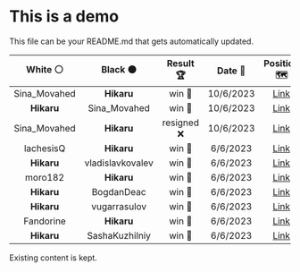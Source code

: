 # This is a demo

This file can be your README.md that gets automatically updated.

<!--START_SECTION:chessStats-->
<!-- Automatically generated with https://github.com/Balastrong/chess-stats-action -->

| White ⚪ | Black ⚫ | Result 🏆 | Date 📅 | Position 🗺️ |
|:---:|:---:|:---:|:---:|:---:|
| Sina_Movahed | **Hikaru** | win 🥇 | 10/6/2023 | <a href="http://www.ee.unb.ca/cgi-bin/tervo/fen.pl?select=8/1p2r1k1/p2Rbq2/8/4QP2/2P2p2/PP5P/6K1 w - -">Link</a> |
| **Hikaru** | Sina_Movahed | win 🥇 | 10/6/2023 | <a href="http://www.ee.unb.ca/cgi-bin/tervo/fen.pl?select=8/6pk/2p1br1q/1p1p1nRP/pP1Pp1Nn/P1P5/4B3/1KB3Q1 b - -">Link</a> |
| Sina_Movahed | **Hikaru** | resigned ❌ | 10/6/2023 | <a href="http://www.ee.unb.ca/cgi-bin/tervo/fen.pl?select=8/8/8/R2n1K2/P5P1/1k6/8/8 b - -">Link</a> |
| lachesisQ | **Hikaru** | win 🥇 | 6/6/2023 | <a href="http://www.ee.unb.ca/cgi-bin/tervo/fen.pl?select=8/1k2r3/1p4p1/7p/6P1/8/P5P1/2Q1q2K w - -">Link</a> |
| **Hikaru** | vladislavkovalev | win 🥇 | 6/6/2023 | <a href="http://www.ee.unb.ca/cgi-bin/tervo/fen.pl?select=8/RPk5/7p/5p2/2Bp4/6PP/pr3PK1/8 w - f6">Link</a> |
| moro182 | **Hikaru** | win 🥇 | 6/6/2023 | <a href="http://www.ee.unb.ca/cgi-bin/tervo/fen.pl?select=2k5/1p2R3/p7/8/PKP3p1/1P3p2/6p1/8 w - -">Link</a> |
| **Hikaru** | BogdanDeac | win 🥇 | 6/6/2023 | <a href="http://www.ee.unb.ca/cgi-bin/tervo/fen.pl?select=R2Q4/1p4p1/7p/npk1p3/1P2P3/P5P1/3Nqr1P/1K6 b - b3">Link</a> |
| **Hikaru** | vugarrasulov | win 🥇 | 6/6/2023 | <a href="http://www.ee.unb.ca/cgi-bin/tervo/fen.pl?select=5Q2/p3P2k/6p1/6np/4P3/2p1P1P1/P2r3P/2K5 b - -">Link</a> |
| Fandorine | **Hikaru** | win 🥇 | 6/6/2023 | <a href="http://www.ee.unb.ca/cgi-bin/tervo/fen.pl?select=1k6/3r1p2/p4q2/1pn1bN1P/4B1p1/P7/1Pp5/1K1R4 w - -">Link</a> |
| **Hikaru** | SashaKuzhilniy | win 🥇 | 6/6/2023 | <a href="http://www.ee.unb.ca/cgi-bin/tervo/fen.pl?select=8/3B4/5k2/1p2p1p1/pPp5/P1P2PK1/2bN4/8 b - -">Link</a> |

<!--END_SECTION:chessStats-->

Existing content is kept.
